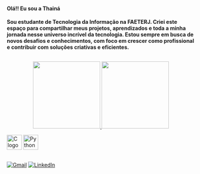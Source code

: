 #### Olá!! Eu sou a Thainá
#### Sou estudante de Tecnologia da Informação na FAETERJ. Criei este espaço para compartilhar meus projetos, aprendizados e toda a minha jornada nesse universo incrível da tecnologia. Estou sempre em busca de novos desafios e conhecimentos, com foco em crescer como profissional e contribuir com soluções criativas e eficientes. 
##
<div align="center">
<a href="https://github.com/seu-usuario">
<img height="180em" src="https://github-readme-stats.vercel.app/api?username=Thaipav&show_icons=true&theme=radical&include_all_commits=true&count_private=true"/>
<img height="180em" src="https://github-readme-stats.vercel.app/api/top-langs/?username=Thaipav&layout=compact&langs_count=7&theme=radical"/>
  </a>
</div>

<p align="left"> <!-- C --> <img src="https://cdn.jsdelivr.net/gh/devicons/devicon/icons/c/c-original.svg" height="40" width="40" alt="C logo"/>  <img src="https://cdn.jsdelivr.net/gh/devicons/devicon/icons/python/python-original.svg" height="40" width="40" alt="Python logo"/>  
  
##

[![Gmail](https://img.shields.io/badge/GMAIL-444444?style=for-the-badge&logo=gmail&logoColor=white)](mailto:pavonethaina@gmail.com) [![LinkedIn](https://img.shields.io/badge/LINKEDIN-0077B5?style=for-the-badge&logo=linkedin&logoColor=white)](https://www.linkedin.com/in/thain%C3%A1-pavone-23584322a)
